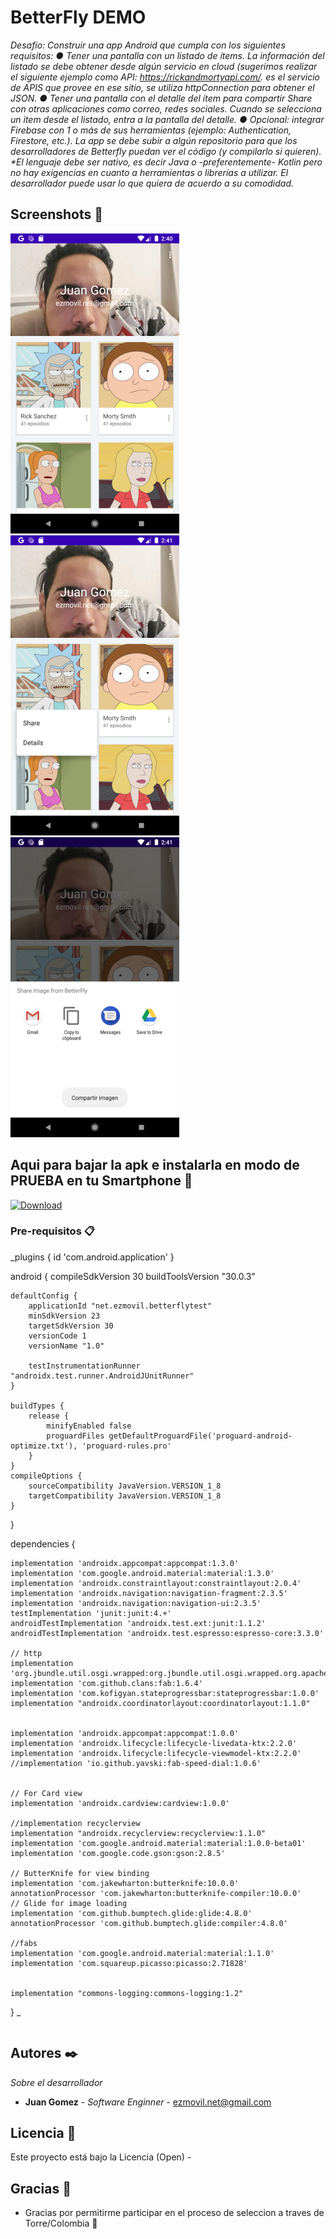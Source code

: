 # BetterFly DEMO

_Desafío:
Construir una app Android que cumpla con los siguientes requisitos:
● Tener una pantalla con un listado de ítems. La información del listado se debe
obtener desde algún servicio en cloud (sugerimos realizar el siguiente ejemplo
como API: https://rickandmortyapi.com/. es el servicio de APIS que provee en ese sitio, se utiliza httpConnection para obtener el JSON.
● Tener una pantalla con el detalle del ítem para compartir *Share* con otras aplicaciones como correo, redes sociales. Cuando se selecciona un item desde el
listado, entra a la pantalla del detalle.
● Opcional: integrar Firebase con 1 o más de sus herramientas (ejemplo:
Authentication, Firestore, etc.).
La app se debe subir a algún repositorio para que los desarrolladores de Betterfly puedan
ver el código (y compilarlo si quieren).
*El lenguaje debe ser nativo, es decir Java o -preferentemente- Kotlin pero no hay
exigencias en cuanto a herramientas o librerías a utilizar.
El desarrollador puede usar lo que quiera de acuerdo a su comodidad._

## Screenshots 🚀


![Screen1](https://github.com/ezsocial/betterfly/blob/main/images/Screenshot_20210612_144100.png)
![Screen2](https://github.com/ezsocial/betterfly/blob/main/images/Screenshot_20210612_144105.png)
![Screen3](https://github.com/ezsocial/betterfly/blob/main/images/Screenshot_20210612_144109.png)

## Aqui para bajar la apk e instalarla en modo de PRUEBA en tu Smartphone 🚀
[![Download](https://api.bintray.com/packages/unsplash/unsplash-photopicker-android/com.unsplash.pickerandroid.photopicker/images/download.svg) ](https://github.com/ezsocial/betterfly/blob/main/betterflyDEMO.apk)
### Pre-requisitos 📋

_plugins {
    id 'com.android.application'
}

android {
    compileSdkVersion 30
    buildToolsVersion "30.0.3"

    defaultConfig {
        applicationId "net.ezmovil.betterflytest"
        minSdkVersion 23
        targetSdkVersion 30
        versionCode 1
        versionName "1.0"

        testInstrumentationRunner "androidx.test.runner.AndroidJUnitRunner"
    }

    buildTypes {
        release {
            minifyEnabled false
            proguardFiles getDefaultProguardFile('proguard-android-optimize.txt'), 'proguard-rules.pro'
        }
    }
    compileOptions {
        sourceCompatibility JavaVersion.VERSION_1_8
        targetCompatibility JavaVersion.VERSION_1_8
    }
}

dependencies {

    implementation 'androidx.appcompat:appcompat:1.3.0'
    implementation 'com.google.android.material:material:1.3.0'
    implementation 'androidx.constraintlayout:constraintlayout:2.0.4'
    implementation 'androidx.navigation:navigation-fragment:2.3.5'
    implementation 'androidx.navigation:navigation-ui:2.3.5'
    testImplementation 'junit:junit:4.+'
    androidTestImplementation 'androidx.test.ext:junit:1.1.2'
    androidTestImplementation 'androidx.test.espresso:espresso-core:3.3.0'

    // http
    implementation 'org.jbundle.util.osgi.wrapped:org.jbundle.util.osgi.wrapped.org.apache.http.client:4.1.2'
    implementation 'com.github.clans:fab:1.6.4'
    implementation 'com.kofigyan.stateprogressbar:stateprogressbar:1.0.0'
    implementation "androidx.coordinatorlayout:coordinatorlayout:1.1.0"


    implementation 'androidx.appcompat:appcompat:1.0.0'
    implementation 'androidx.lifecycle:lifecycle-livedata-ktx:2.2.0'
    implementation 'androidx.lifecycle:lifecycle-viewmodel-ktx:2.2.0'
    //implementation 'io.github.yavski:fab-speed-dial:1.0.6'


    // For Card view
    implementation 'androidx.cardview:cardview:1.0.0'

    //implementation recyclerview
    implementation "androidx.recyclerview:recyclerview:1.1.0"
    implementation 'com.google.android.material:material:1.0.0-beta01'
    implementation 'com.google.code.gson:gson:2.8.5'

    // ButterKnife for view binding
    implementation 'com.jakewharton:butterknife:10.0.0'
    annotationProcessor 'com.jakewharton:butterknife-compiler:10.0.0'
    // Glide for image loading
    implementation 'com.github.bumptech.glide:glide:4.8.0'
    annotationProcessor 'com.github.bumptech.glide:compiler:4.8.0'

    //fabs
    implementation 'com.google.android.material:material:1.1.0'
    implementation 'com.squareup.picasso:picasso:2.71828'


    implementation "commons-logging:commons-logging:1.2"


}
_

```
```

## Autores ✒️

_Sobre el desarrollador_

* **Juan Gomez** - *Software Enginner* - ezmovil.net@gmail.com

## Licencia 📄

Este proyecto está bajo la Licencia (Open) - 

## Gracias 🎁

* Gracias por permitirme participar en el proceso de seleccion a traves de Torre/Colombia 📢
